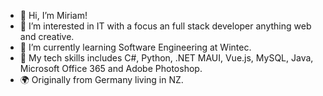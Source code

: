 - 👋 Hi, I’m Miriam!
- 👀 I’m interested in IT with a focus an full stack developer anything web and creative.
- 🌱 I’m currently learning Software Engineering at Wintec.
- 🧩 My tech skills includes C#, Python, .NET MAUI, Vue.js, MySQL, Java, Microsoft Office 365 and Adobe Photoshop.
- 🌍 Originally from Germany living in NZ. 
